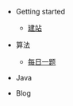 - Getting started

    - [建站](buildDocsify/建站.md)

- 算法 
    - [每日一题](algorithm/dailyQuestion.md)
- Java
- Blog

